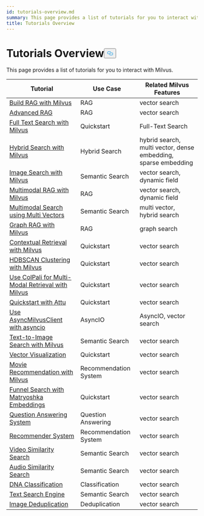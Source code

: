 ```yaml
---
id: tutorials-overview.md
summary: This page provides a list of tutorials for you to interact with Milvus.
title: Tutorials Overview
---
```

<h1 id="Tutorials-Overview" class="common-anchor-header">Tutorials Overview<button data-href="#Tutorials-Overview" class="anchor-icon" translate="no">
      <svg translate="no"
        aria-hidden="true"
        focusable="false"
        height="20"
        version="1.1"
        viewBox="0 0 16 16"
        width="16"
      >
        <path
          fill="#0092E4"
          fill-rule="evenodd"
          d="M4 9h1v1H4c-1.5 0-3-1.69-3-3.5S2.55 3 4 3h4c1.45 0 3 1.69 3 3.5 0 1.41-.91 2.72-2 3.25V8.59c.58-.45 1-1.27 1-2.09C10 5.22 8.98 4 8 4H4c-.98 0-2 1.22-2 2.5S3 9 4 9zm9-3h-1v1h1c1 0 2 1.22 2 2.5S13.98 12 13 12H9c-.98 0-2-1.22-2-2.5 0-.83.42-1.64 1-2.09V6.25c-1.09.53-2 1.84-2 3.25C6 11.31 7.55 13 9 13h4c1.45 0 3-1.69 3-3.5S14.5 6 13 6z"
        ></path>
      </svg>
    </button></h1><p>This page provides a list of tutorials for you to interact with Milvus.</p>
<table>
<thead>
<tr><th>Tutorial</th><th>Use Case</th><th>Related Milvus Features</th></tr>
</thead>
<tbody>
<tr><td><a href="/docs/v2.6.x/build-rag-with-milvus.md">Build RAG with Milvus</a></td><td>RAG</td><td>vector search</td></tr>
<tr><td><a href="/docs/v2.6.x/how_to_enhance_your_rag.md">Advanced RAG</a></td><td>RAG</td><td>vector search</td></tr>
<tr><td><a href="/docs/v2.6.x/full_text_search_with_milvus.md">Full Text Search with Milvus</a></td><td>Quickstart</td><td>Full-Text Search</td></tr>
<tr><td><a href="/docs/v2.6.x/hybrid_search_with_milvus.md">Hybrid Search with Milvus</a></td><td>Hybrid Search</td><td>hybrid search, multi vector, dense embedding, sparse embedding</td></tr>
<tr><td><a href="/docs/v2.6.x/image_similarity_search.md">Image Search with Milvus</a></td><td>Semantic Search</td><td>vector search, dynamic field</td></tr>
<tr><td><a href="/docs/v2.6.x/multimodal_rag_with_milvus.md">Multimodal RAG with Milvus</a></td><td>RAG</td><td>vector search, dynamic field</td></tr>
<tr><td><a href="/docs/v2.6.x/multimodal_rag_with_milvus.md">Multimodal Search using Multi Vectors</a></td><td>Semantic Search</td><td>multi vector, hybrid search</td></tr>
<tr><td><a href="/docs/v2.6.x/graph_rag_with_milvus.md">Graph RAG with Milvus</a></td><td>RAG</td><td>graph search</td></tr>
<tr><td><a href="/docs/v2.6.x/contextual_retrieval_with_milvus.md">Contextual Retrieval with Milvus</a></td><td>Quickstart</td><td>vector search</td></tr>
<tr><td><a href="/docs/v2.6.x/hdbscan_clustering_with_milvus.md">HDBSCAN Clustering with Milvus</a></td><td>Quickstart</td><td>vector search</td></tr>
<tr><td><a href="/docs/v2.6.x/use_ColPali_with_milvus.md">Use ColPali for Multi-Modal Retrieval with Milvus</a></td><td>Quickstart</td><td>vector search</td></tr>
<tr><td><a href="/docs/v2.6.x/quickstart_with_attu.md">Quickstart with Attu</a></td><td>Quickstart</td><td>vector search</td></tr>
<tr><td><a href="/docs/v2.6.x/use-async-milvus-client-with-asyncio.md">Use AsyncMilvusClient with asyncio</a></td><td>AsyncIO</td><td>AsyncIO, vector search</td></tr>
<tr><td><a href="/docs/v2.6.x/text_image_search.md">Text-to-Image Search with Milvus</a></td><td>Semantic Search</td><td>vector search</td></tr>
<tr><td><a href="/docs/v2.6.x/vector_visualization.md">Vector Visualization</a></td><td>Quickstart</td><td>vector search</td></tr>
<tr><td><a href="/docs/v2.6.x/movie_recommendation_with_milvus.md">Movie Recommendation with Milvus</a></td><td>Recommendation System</td><td>vector search</td></tr>
<tr><td><a href="/docs/v2.6.x/funnel_search_with_matryoshka.md">Funnel Search with Matryoshka Embeddings</a></td><td>Quickstart</td><td>vector search</td></tr>
<tr><td><a href="/docs/v2.6.x/question_answering_system.md">Question Answering System</a></td><td>Question Answering</td><td>vector search</td></tr>
<tr><td><a href="/docs/v2.6.x/recommendation_system.md">Recommender System</a></td><td>Recommendation System</td><td>vector search</td></tr>
<tr><td><a href="/docs/v2.6.x/video_similarity_search.md">Video Similarity Search</a></td><td>Semantic Search</td><td>vector search</td></tr>
<tr><td><a href="/docs/v2.6.x/audio_similarity_search.md">Audio Similarity Search</a></td><td>Semantic Search</td><td>vector search</td></tr>
<tr><td><a href="/docs/v2.6.x/dna_sequence_classification.md">DNA Classification</a></td><td>Classification</td><td>vector search</td></tr>
<tr><td><a href="/docs/v2.6.x/text_search_engine.md">Text Search Engine</a></td><td>Semantic Search</td><td>vector search</td></tr>
<tr><td><a href="/docs/v2.6.x/image_deduplication_system.md">Image Deduplication</a></td><td>Deduplication</td><td>vector search</td></tr>
</tbody>
</table>
